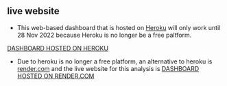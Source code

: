 ## live website
- This web-based dashboard that is hosted on [Heroku](https://medium.com/@ahossack07/deploy-plotly-dash-apps-to-heroku-in-under-a-minute-fastest-and-easiest-method-54eddb80438e) will only work until 28 Nov 2022 because Heroku is no longer be a free paltform.

[DASHBOARD HOSTED ON HEROKU](https://spacexdb-amir.herokuapp.com/)

- Due to heroku is no longer a free platform, an alternative to heroku is [render.com](https://render.com/) and the live website for this analysis is [DASHBOARD HOSTED ON RENDER.COM](https://amirhakim-spacex-analysis.onrender.com/)
